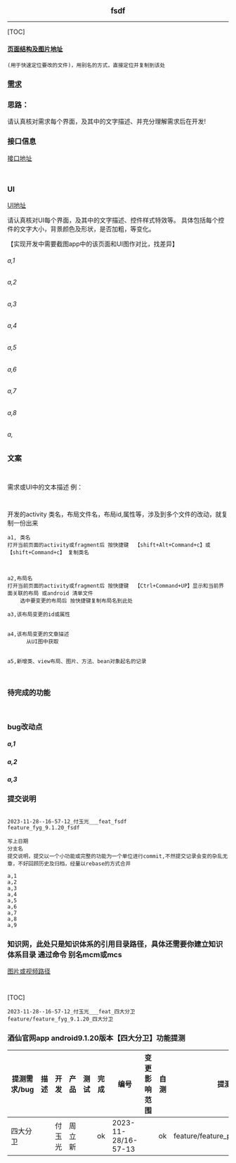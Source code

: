 

<center><big><b> fsdf </b></big></center>


------



[TOC]


#### [页面结构及图片地址]()



```
(用于快速定位要改的文件)，用别名的方式，直接定位并复制到该处

```



### [需求]()





### 思路：
请认真核对需求每个界面，及其中的文字描述、并充分理解需求后在开发!



### 接口信息




[接口地址]()


```


```




### UI


[UI地址]()


请认真核对UI每个界面，及其中的文字描述、控件样式特效等。
具体包括每个控件的文字大小，背景颜色及形状，是否加粗，等变化。

【实现开发中需要截图app中的该页面和UI图作对比，找差异】


###### a,1
###### a,2
###### a,3
###### a,4
###### a,5
###### a,6
###### a,7
###### a,8
###### a,




### 文案


```


```



需求或UI中的文本描述 例：
```


```




开发的activity 类名，布局文件名，布局id,属性等，涉及到多个文件的改动，就复制一份出来
```
a1, 类名
打开当前页面的activity或fragment后 按快捷键  【shift+Alt+Command+c】或【shift+Command+c】 复制类名



a2,布局名
打开当前页面的activity或fragment后 按快捷键  【Ctrl+Command+UP】显示和当前界面关联的布局 或android 清单文件
    选中要变更的布局后 按快捷键复制布局名到此处

a3,该布局变更的id或属性


a4,该布局变更的文章描述
      从UI图中获取


a5,新增类、view布局、图片、方法、bean对象起名的记录



```


### 待完成的功能


```


```





### bug改动点


##### a,1
[]()




##### a,2
[]()




##### a,3
[]()




### 提交说明

```

2023-11-28--16-57-12_付玉光___feat_fsdf
feature_fyg_9.1.20_fsdf

写上日期
分支名
提交说明，提交以一个小功能或完整的功能为一个单位进行commit,不然提交记录会变的杂乱无章，不好回顾历史及归档，经量以rebase的方式合并

a,1
a,2
a,3
a,4
a,5
a,6
a,7
a,8
a,9

```




### 知识网，此处只是知识体系的引用目录路径，具体还需要你建立知识体系目录 通过命令 别名mcm或mcs
[]()
[]()
[]()
[]()
[图片或视频路径]()


```


```




[TOC]





```
2023-11-28--16-57-12_付玉光___feat_四大分卫
feature/feature_fyg_9.1.20_四大分卫
```




### 酒仙官网app android9.1.20版本【四大分卫】功能提测


| 提测需求/bug  |   描述          |  开发           |  产品                |      测试           |       完成      |  编号            |  变更影响范围     |   自测    |  提测分支       |  提测时间         |
| ------------ |      ----      |       ----     |      ----            |      ----          |      ----      |  ----            |   ------------  |   ----   |  ------       |  --------        |
|  四大分卫   |                |  付玉光       |   周立新    |           |       ok       | 2023-11-28/16-57-13  |                 |    ok    | feature/feature_preRelease_9.1.20 |  2023-11-28/17:37:49 |





